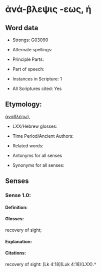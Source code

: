 # ἀνά-βλεψις -εως, ή

<!-- Status: S2=NeedsEdits -->
<!-- Lexica used for edits:   -->

## Word data

* Strongs: G03090

* Alternate spellings:



* Principle Parts: 


* Part of speech: 


* Instances in Scripture: 1

* All Scriptures cited: Yes

## Etymology: 

[ἀναβλέπω]()),

* LXX/Hebrew glosses: 


* Time Period/Ancient Authors: 


* Related words: 

* Antonyms for all senses

* Synonyms for all senses: 


## Senses 


### Sense  1.0: 

#### Definition: 

#### Glosses: 

recovery of sight; 

#### Explanation: 


#### Citations: 

recovery of sight: [Lk 4:18](Luk 4:18)(LXX).†
